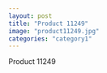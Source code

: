 ```yaml
---
layout: post
title: "Product 11249"
image: "product11249.jpg"
categories: "category1"
---
```

Product 11249
